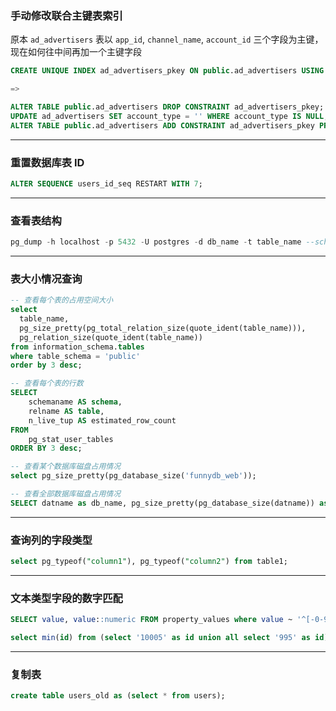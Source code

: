### 手动修改联合主键表索引

原本 `ad_advertisers` 表以 `app_id`, `channel_name`, `account_id` 三个字段为主键，现在如何往中间再加一个主键字段

```sql
CREATE UNIQUE INDEX ad_advertisers_pkey ON public.ad_advertisers USING btree (app_id, channel_name, account_id);

=>

ALTER TABLE public.ad_advertisers DROP CONSTRAINT ad_advertisers_pkey;
UPDATE ad_advertisers SET account_type = '' WHERE account_type IS NULL;
ALTER TABLE public.ad_advertisers ADD CONSTRAINT ad_advertisers_pkey PRIMARY KEY (app_id, channel_name, account_type, account_id);
```

---

### 重置数据库表 ID

```sql
ALTER SEQUENCE users_id_seq RESTART WITH 7;
```

---

### 查看表结构

```sql
pg_dump -h localhost -p 5432 -U postgres -d db_name -t table_name --schema-only
```

---

### 表大小情况查询

```sql
-- 查看每个表的占用空间大小
select
  table_name, 
  pg_size_pretty(pg_total_relation_size(quote_ident(table_name))),
  pg_relation_size(quote_ident(table_name))
from information_schema.tables
where table_schema = 'public'
order by 3 desc;

-- 查看每个表的行数
SELECT 
    schemaname AS schema,
    relname AS table,
    n_live_tup AS estimated_row_count
FROM 
    pg_stat_user_tables
ORDER BY 3 desc;

-- 查看某个数据库磁盘占用情况
select pg_size_pretty(pg_database_size('funnydb_web'));

-- 查看全部数据库磁盘占用情况
SELECT datname as db_name, pg_size_pretty(pg_database_size(datname)) as db_usage FROM pg_database order by pg_database_size(datname) desc;
```

---

### 查询列的字段类型
```sql
select pg_typeof("column1"), pg_typeof("column2") from table1;
```

---

### 文本类型字段的数字匹配
```sql
SELECT value, value::numeric FROM property_values where value ~ '^[-0-9.]+$' limit 1000;

select min(id) from (select '10005' as id union all select '995' as id);  -- 错误写法
```

---

### 复制表
```sql
create table users_old as (select * from users);
```
